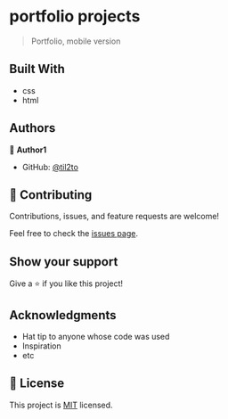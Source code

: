 # portfolio projects

> Portfolio, mobile version

## Built With

- css
- html

## Authors

👤 **Author1**

- GitHub: [@til2to](https://til2to.github.io/porfolio_projects/)

## 🤝 Contributing

Contributions, issues, and feature requests are welcome!

Feel free to check the [issues page](../../issues/).

## Show your support

Give a ⭐️ if you like this project!

## Acknowledgments

- Hat tip to anyone whose code was used
- Inspiration
- etc

## 📝 License

This project is [MIT](./LICENSE) licensed.

